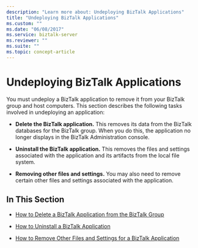 ```yaml
---
description: "Learn more about: Undeploying BizTalk Applications"
title: "Undeploying BizTalk Applications"
ms.custom: ""
ms.date: "06/08/2017"
ms.service: biztalk-server
ms.reviewer: ""
ms.suite: ""
ms.topic: concept-article
---
```

# Undeploying BizTalk Applications
You must undeploy a BizTalk application to remove it from your BizTalk group and host computers. This section describes the following tasks involved in undeploying an application:  
  
-   **Delete the BizTalk application.** This removes its data from the BizTalk databases for the BizTalk group. When you do this, the application no longer displays in the BizTalk Administration console.  
  
-   **Uninstall the BizTalk application.**  This removes the files and settings associated with the application and its artifacts from the local file system.  
  
-   **Removing other files and settings.** You may also need to remove certain other files and settings associated with the application.  
  
## In This Section  
  
-   [How to Delete a BizTalk Application from the BizTalk Group](../core/how-to-delete-a-biztalk-application-from-the-biztalk-group.md)  
  
-   [How to Uninstall a BizTalk Application](../core/how-to-uninstall-a-biztalk-application.md)  
  
-   [How to Remove Other Files and Settings for a BizTalk Application](../core/how-to-remove-other-files-and-settings-for-a-biztalk-application.md)
